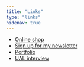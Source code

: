 ```yaml
---
title: "Links"
type: "links"
hidenav: true
---
```


- [Online shop](https://www.etsy.com/uk/shop/vickyhughesillo)
- [Sign up for my newsletter](https://mailchi.mp/8dcebb7ee0b4/shop-updates-signup-form)
- [Portfolio](https://edripley.com)
- [UAL interview](https://www.arts.ac.uk/study-at-ual/postgraduate-study/postgraduate-community/stories/spotlight-on-illustrator,-vicky-hughes)
